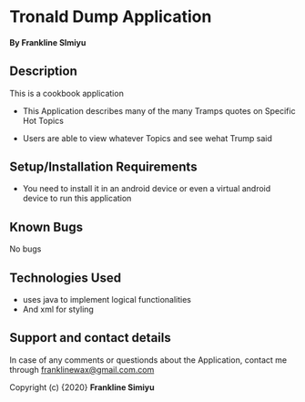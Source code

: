 # Tronald Dump Application
#### By Frankline SImiyu

## Description
This is a cookbook application
* This Application describes many of the many Tramps quotes on Specific Hot Topics 

* Users are able to  view whatever Topics and see wehat Trump said

## Setup/Installation Requirements

* You need to install it in an android device or even a virtual android device to run this application

## Known Bugs
No bugs

## Technologies Used
* uses java to implement logical functionalities
* And xml for styling

## Support and contact details
In case of any comments or questionds about the Application, contact me through franklinewax@gmail.com.com

Copyright (c) {2020} **Frankline Simiyu**
